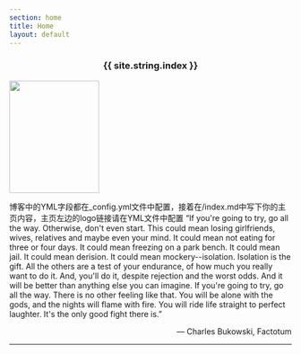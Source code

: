 ```yaml
---
section: home
title: Home
layout: default
---
```


<div class="hfeed">
  <div class="hentry post project-batch-title"><h3><center> {{ site.string.index }} </center></h3></div>
  <div class="hentry post no-border">
    <img src= "{{ site.cdn-url.logo }}" class="archive-thumbnail home-thumbnail" width="160" height="200" />
    <div class="entry-summary">
      <p>博客中的YML字段都在_config.yml文件中配置，接着在/index.md中写下你的主页内容，主页左边的logo链接请在YML文件中配置 “If you're going to try, go all the way. Otherwise, don't even start. This could mean losing girlfriends, wives, relatives and maybe even your mind. It could mean not eating for three or four days. It could mean freezing on a park bench. It could mean jail. It could mean derision. It could mean mockery--isolation. Isolation is the gift. All the others are a test of your endurance, of how much you really want to do it. And, you'll do it, despite rejection and the worst odds. And it will be better than anything else you can imagine. If you're going to try, go all the way. There is no other feeling like that. You will be alone with the gods, and the nights will flame with fire. You will ride life straight to perfect laughter. It's the only good fight there is.”</p>
      <p align="right">― Charles Bukowski, Factotum</p>
    <hr/>
    </div>
  </div>
</div>

